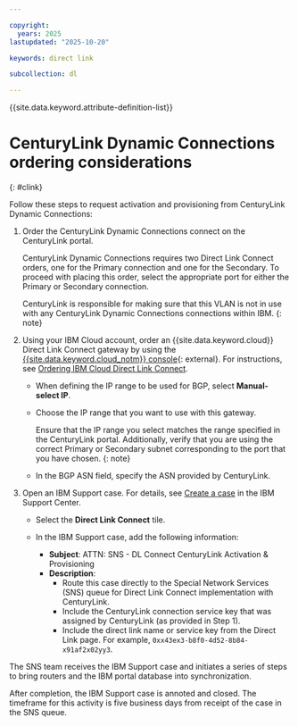 ```yaml
---

copyright:
  years: 2025
lastupdated: "2025-10-20"

keywords: direct link

subcollection: dl

---
```


{{site.data.keyword.attribute-definition-list}}

# CenturyLink Dynamic Connections ordering considerations
{: #clink}

Follow these steps to request activation and provisioning from CenturyLink Dynamic Connections:

1. Order the CenturyLink Dynamic Connections connect on the CenturyLink portal.

   CenturyLink Dynamic Connections requires two Direct Link Connect orders, one for the Primary connection and one for the Secondary. To proceed with placing this order, select the appropriate port for either the Primary or Secondary connection.
 
   CenturyLink is responsible for making sure that this VLAN is not in use with any CenturyLink Dynamic Connections connections within IBM.
   {: note}

1. Using your IBM Cloud account, order an {{site.data.keyword.cloud}} Direct Link Connect gateway by using the [{{site.data.keyword.cloud_notm}} console](/login){: external}. For instructions, see [Ordering IBM Cloud Direct Link Connect](/docs/dl?topic=dl-how-to-order-ibm-cloud-dl-connect).

   * When defining the IP range to be used for BGP, select **Manual-select IP**.
   * Choose the IP range that you want to use with this gateway.

      Ensure that the IP range you select matches the range specified in the CenturyLink portal. Additionally, verify that you are using the correct Primary or Secondary subnet corresponding to the port that you have chosen.
      {: note}

   * In the BGP ASN field, specify the ASN provided by CenturyLink.

1. Open an IBM Support case. For details, see [Create a case](/unifiedsupport/cases/add) in the IBM Support Center.

   * Select the **Direct Link Connect** tile.
   * In the IBM Support case, add the following information:

      * **Subject**: ATTN: SNS - DL Connect CenturyLink Activation & Provisioning
      * **Description**:
         * Route this case directly to the Special Network Services (SNS) queue for Direct Link Connect implementation with CenturyLink.
         * Include the CenturyLink connection service key that was assigned by CenturyLink (as provided in Step 1).
         * Include the direct link name or service key from the Direct Link page. For example, `0xx43ex3-b8f0-4d52-8b84-x91af2x02yy3`.

The SNS team receives the IBM Support case and initiates a series of steps to bring routers and the IBM portal database into synchronization.

After completion, the IBM Support case is annoted and closed. The timeframe for this activity is five business days from receipt of the case in the SNS queue.
